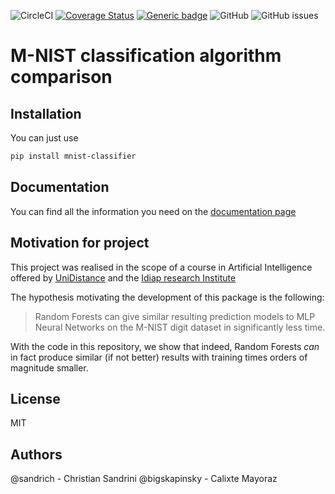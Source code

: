![CircleCI](https://img.shields.io/circleci/build/github/sandrich/classifying_digits_mnist/master)
[![Coverage Status](https://coveralls.io/repos/github/sandrich/classifying_digits_mnist/badge.svg?branch=master)](https://coveralls.io/github/sandrich/classifying_digits_mnist?branch=master)
[![Generic badge](https://img.shields.io/badge/doc-latest-orange.svg)](https://sandrich.github.io/classifying_digits_mnist/)
![GitHub](https://img.shields.io/github/license/sandrich/classifying_digits_mnist)
![GitHub issues](https://img.shields.io/github/issues/sandrich/classifying_digits_mnist)

# M-NIST classification algorithm comparison

## Installation

You can just use
```bash
pip install mnist-classifier
```

## Documentation

You can find all the information you need on the [documentation page](https://sandrich.github.io/classifying_digits_mnist/index.html)

## Motivation for project

This project was realised in the scope of a course in Artificial Intelligence offered by [UniDistance](https://distanceuniversity.ch/artificial-intelligence/) and the [Idiap research Institute](https://github.com/idiap)

The hypothesis motivating the development of this package is the following:

 > Random Forests can give similar resulting prediction models to MLP Neural Networks on the M-NIST digit dataset in significantly less time.

With the code in this repository, we show that indeed, Random Forests *can* in fact produce similar (if not better) results with training times orders of magnitude smaller.

## License
MIT

## Authors
@sandrich - Christian Sandrini
@bigskapinsky - Calixte Mayoraz
